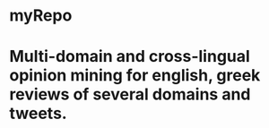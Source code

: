# myRepo

# Multi-domain and cross-lingual opinion mining for english, greek reviews of several domains and tweets.
